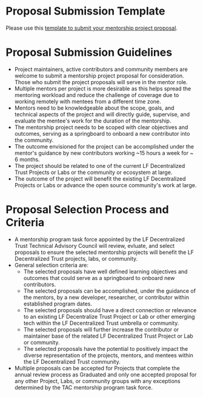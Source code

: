 # Proposal Submission Template

Please use this [template to submit your mentorship project proposal](https://github.com/LF-Decentralized-Trust-Mentorships/mentorship-program/issues/new?template=mentorship-project.yml).
  
# Proposal Submission Guidelines

*   Project maintainers, active contributors and community members are welcome to submit a mentorship project proposal for consideration. Those who submit the project proposals will serve in the mentor role.
*   Multiple mentors per project is more desirable as this helps spread the mentoring workload and reduce the challenge of coverage due to working remotely with mentees from a different time zone.
*   Mentors need to be knowledgeable about the scope, goals, and technical aspects of the project and will directly guide, supervise, and evaluate the mentee's work for the duration of the mentorship.
*   The mentorship project needs to be scoped with clear objectives and outcomes, serving as a springboard to onboard a new contributor into the community.   
*   The outcome envisioned for the project can be accomplished under the mentor's guidance by new contributors working ~15 hours a week for ~ 6 months.    
*   The project should be related to one of the current LF Decentralized Trust Projects or Labs or the community or ecosystem at large. 
*   The outcome of the project will benefit the existing LF Decentralized Projects or Labs or advance the open source community's work at large.  
    
# Proposal Selection Process and Criteria

*   A mentorship program task force appointed by the LF Decentralized Trust Technical Advisory Council will review, evluate, and select proposals to ensure the selected mentorship projects will benefit the LF Decentralized Trust projects, labs, or community.
*   General selection criteria are:
    *   The selected proposals have well defined learning objectives and outcomes that could serve as a springboard to onboard new contributors.
    *   The selected proposals can be accomplished, under the guidance of the mentors, by a new developer, researcher, or contributor within established program dates.     
    *   The selected proposals should have a direct connection or relevance to an existing LF Decentralize Trust Project or Lab or other emerging tech within the LF Decentralized Trust umbrella or community.
    *   The selected proposals will further increase the contributor or maintainer base of the related LF Decentralized Trust Project or Lab or community.
    *   The selected proposals have the potential to positively impact the diverse representation of the projects, mentors, and mentees within the LF Decentralized Trust community.
*   Multiple proposals can be accepted for Projects that complete the annual review process as Graduated and only one accepted proposal for any other Project, Labs, or community groups with any exceptions determined by the TAC mentorship program task force.
